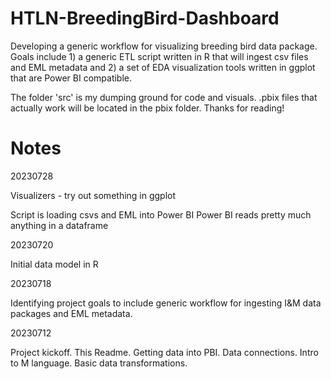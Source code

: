 # HTLN-BreedingBird-Dashboard

Developing a generic workflow for visualizing breeding bird data package. Goals include 1) a generic ETL script written in R that will ingest csv files and EML metadata and 2) a set of EDA visualization tools written in ggplot that are 
Power BI compatible.

The folder 'src' is my dumping ground for code and visuals. .pbix files that
actually work will be located in the pbix folder. Thanks for reading!

# Notes

20230728

Visualizers - try out something in ggplot

Script is loading csvs and EML into Power BI
Power BI reads pretty much anything in a dataframe

20230720

Initial data model in R

20230718

Identifying project goals to include generic workflow for ingesting I&M
data packages and EML metadata.

20230712

Project kickoff. This Readme. Getting data into PBI. Data connections. Intro to
M language. Basic data transformations.



